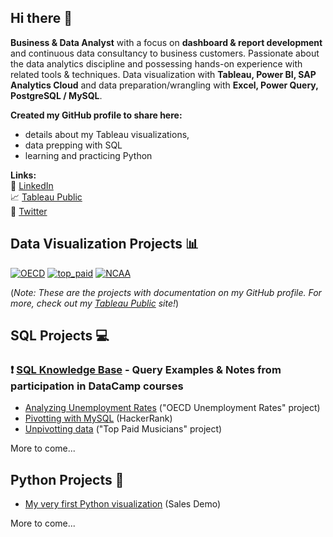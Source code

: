 ## Hi there 👋

**Business & Data Analyst** with a focus on **dashboard & report development** and continuous data consultancy to business customers. Passionate about the data analytics discipline and possessing hands-on experience with related tools & techniques. Data visualization with **Tableau, Power BI, SAP Analytics Cloud** and data preparation/wrangling with **Excel, Power Query, PostgreSQL / MySQL**.

**Created my GitHub profile to share here:**
- details about my Tableau visualizations,
- data prepping with SQL  
- learning and practicing Python

**Links:**  
:email: [LinkedIn](https://www.linkedin.com/in/norbert-borbas/)  
:chart_with_upwards_trend: [Tableau Public](https://public.tableau.com/app/profile/norbert.borb.s)  
:memo: [Twitter](https://twitter.com/norbert_borbas)

## Data Visualization Projects :bar_chart:
[![OECD](https://user-images.githubusercontent.com/96722899/156573560-524610f9-453a-42af-9b1b-7832bfb7e90b.png)](https://github.com/nborbas/oecd_unemployment_rate)
[![top_paid](https://user-images.githubusercontent.com/96722899/156574155-1887c439-a0c8-439b-bbed-4323d668a343.png)](https://github.com/nborbas/top_paid_musicians_2020)
[![NCAA](https://user-images.githubusercontent.com/96722899/156574089-0baf472c-96aa-4922-9514-379603992c04.png)](https://github.com/nborbas/successful_ncaa_coaches)

(*Note: These are the projects with documentation on my GitHub profile. For more, check out my [Tableau Public](https://public.tableau.com/app/profile/norbert.borb.s) site!*)

## SQL Projects :computer:
### ❗ [SQL Knowledge Base](https://github.com/nborbas/sql_knowledge_base) - Query Examples & Notes from participation in DataCamp courses
- [Analyzing Unemployment Rates](https://github.com/nborbas/oecd_unemployment_rate) ("OECD Unemployment Rates" project)
- [Pivotting with MySQL](https://github.com/nborbas/pivoting_practice_hackerrank) (HackerRank)
- [Unpivotting data](https://github.com/nborbas/top_paid_musicians_2020) ("Top Paid Musicians" project)

More to come...

## Python Projects  :snake:
- [My very first Python visualization](https://github.com/nborbas/sales_demo) (Sales Demo)

More to come...
